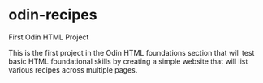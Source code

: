 # odin-recipes
First Odin HTML Project

This is the first project in the Odin HTML foundations section that will test basic HTML foundational skills by creating a simple website that will list various recipes across multiple pages.